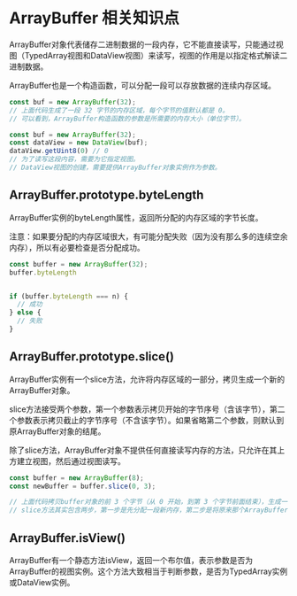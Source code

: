 # ArrayBuffer 相关知识点

ArrayBuffer对象代表储存二进制数据的一段内存，它不能直接读写，只能通过视图（TypedArray视图和DataView视图）来读写，视图的作用是以指定格式解读二进制数据。

ArrayBuffer也是一个构造函数，可以分配一段可以存放数据的连续内存区域。

```javascript
const buf = new ArrayBuffer(32);
// 上面代码生成了一段 32 字节的内存区域，每个字节的值默认都是 0。
// 可以看到，ArrayBuffer构造函数的参数是所需要的内存大小（单位字节）。

const buf = new ArrayBuffer(32);
const dataView = new DataView(buf);
dataView.getUint8(0) // 0
// 为了读写这段内容，需要为它指定视图。
// DataView视图的创建，需要提供ArrayBuffer对象实例作为参数。
```

## ArrayBuffer.prototype.byteLength

ArrayBuffer实例的byteLength属性，返回所分配的内存区域的字节长度。

注意：如果要分配的内存区域很大，有可能分配失败（因为没有那么多的连续空余内存），所以有必要检查是否分配成功。

```javascript
const buffer = new ArrayBuffer(32);
buffer.byteLength


if (buffer.byteLength === n) {
  // 成功
} else {
  // 失败
}
```

## ArrayBuffer.prototype.slice()

ArrayBuffer实例有一个slice方法，允许将内存区域的一部分，拷贝生成一个新的ArrayBuffer对象。

slice方法接受两个参数，第一个参数表示拷贝开始的字节序号（含该字节），第二个参数表示拷贝截止的字节序号（不含该字节）。如果省略第二个参数，则默认到原ArrayBuffer对象的结尾。

除了slice方法，ArrayBuffer对象不提供任何直接读写内存的方法，只允许在其上方建立视图，然后通过视图读写。

```javascript
const buffer = new ArrayBuffer(8);
const newBuffer = buffer.slice(0, 3);

// 上面代码拷贝buffer对象的前 3 个字节（从 0 开始，到第 3 个字节前面结束），生成一个新的ArrayBuffer对象。
// slice方法其实包含两步，第一步是先分配一段新内存，第二步是将原来那个ArrayBuffer对象拷贝过去。
```


## ArrayBuffer.isView()

ArrayBuffer有一个静态方法isView，返回一个布尔值，表示参数是否为ArrayBuffer的视图实例。这个方法大致相当于判断参数，是否为TypedArray实例或DataView实例。
